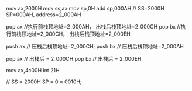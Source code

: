 mov ax,2000H
mov ss,ax
mov sp,0H
add sp,000AH // SS=2000H SP=000AH, address=2_000AH

pop ax //执行前栈顶地址=2_000AH， 出栈后栈顶地址=2_000CH
pop bx //执行前栈顶地址=2_000CH， 出栈后栈顶地址=2_000EH

push ax // 压栈后栈顶地址=2_000CH;
push bx // 压栈后栈顶地址=2_000AH

pop ax // 出栈后 = 2_000CH
pop bx // 出栈后 = 2_000EH

mov ax,4c00H
int 21H

//
SS = 2000H
SP = 0 = 0010H;

